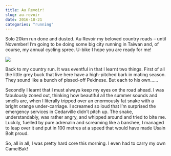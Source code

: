 ```yaml
---
title: Au Revoir!
slug: au-revoir
date: 2016-10-21
categories: "running"
---
```


<p>Solo 20km run done and dusted. Au Revoir my beloved country roads – until November! I’m going to be doing some big city running in Taiwan and, of course, my annual cycling spree. U-bike I hope you are ready for me!</p>
<p><img src="http://res.cloudinary.com/dy6grlu8z/image/upload/v1558841777/n9vgq4e82mf1gvngtwjm.jpg"/></p>
<p>Back to my country run. It was eventful in that I learnt two things. First of all the little grey buck that live here have a high-pitched bark in mating season. They sound like a bunch of pissed-off Pekinese. But each to his own……</p>
<p>Secondly I learnt that I must always keep my eyes on the road ahead. I was fabulously zoned out, thinking how beautiful all the summer sounds and smells are, when I literally tripped over an enormously fat snake with a bright orange under-carriage. I screamed so loud that I’m surprised the emergency services in Cedarville didn’t pitch up. The snake, understandably, was rather angry, and whipped around and tried to bite me. Luckily, fuelled by pure adrenalin and screaming like a banshee, I managed to leap over it and put in 100 metres at a speed that would have made Usain Bolt proud.</p>
<p>So, all in all, I was pretty hard core this morning. I even had to carry my own CamelBak!</p>









